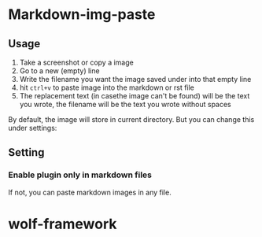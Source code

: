 # Markdown-img-paste

## Usage
1. Take a screenshot or copy a image
2. Go to a new (empty) line
2. Write the filename you want the image saved under into that empty line
3. hit `ctrl+v` to paste image into the markdown or rst file
1. The replacement text (in casethe image can't be found) will be the text you wrote, the filename will be the text you wrote without spaces

By default, the image will store in current directory. But you can change this under settings:

## Setting

### Enable plugin only in markdown files

If not, you can paste markdown images in any file.
# wolf-framework
